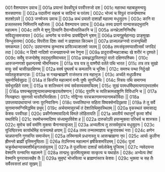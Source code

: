 001  	वैशम्पायन उवाच ||
001a	प्रयान्तं देवकीपुत्रं परवीररुजो दश |
001c	महारथा महाबाहुमन्वयुः शस्त्रपाणयः ||
002a	पदातीनां सहस्रं च सादिनां च परंतप |
002c	भोज्यं च विपुलं राजन्प्रेष्याश्च शतशोऽपरे ||
003  	जनमेजय उवाच ||
003a	कथं प्रयातो दाशार्हो महात्मा मधुसूदनः |
003c	कानि वा व्रजतस्तस्य निमित्तानि महौजसः ||
004  	वैशम्पायन उवाच ||
004a	तस्य प्रयाणे यान्यासन्नद्भुतानि महात्मनः |
004c	तानि मे शृणु दिव्यानि दैवान्यौत्पातिकानि च ||
005a	अनभ्रेऽशनिनिर्घोषः सविद्युत्समजायत |
005c	अन्वगेव च पर्जन्यः प्रावर्षद्विघने भृशम् ||
006a	प्रत्यगूहुर्महानद्यः प्राङ्मुखाः सिन्धुसत्तमाः|
006c	विपरीता दिशः सर्वा न प्राज्ञायत किञ्चन ||
007a	प्राज्वलन्नग्नयो राजन्पृथिवी समकम्पत |
007c	उदपानाश्च कुम्भाश्च प्रासिञ्चञ्शतशो जलम् ||
008a	तमःसंवृतमप्यासीत्सर्वं जगदिदं तदा |
008c	न दिशो नादिशो राजन्प्रज्ञायन्ते स्म रेणुना ||
009a	प्रादुरासीन्महाञ्शब्दः खे शरीरं न दृश्यते |
009c	सर्वेषु राजन्देशेषु तदद्भुतमिवाभवत् ||
010a	प्रामथ्नाद्धास्तिनपुरं वातो दक्षिणपश्चिमः |
010c	आरुजन्गणशो वृक्षान्परुषो भीमनिस्वनः ||
011a	यत्र यत्र तु वार्ष्णेयो वर्तते पथि भारत |
011c	तत्र तत्र सुखो वायुः सर्वं चासीत्प्रदक्षिणम् ||
012a	ववर्ष पुष्पवर्षं च कमलानि च भूरिशः |
012c	समश्च पन्था निर्दुःखो व्यपेतकुशकण्टकः ||
013a	स गच्छन्ब्राह्मणै राजंस्तत्र तत्र महाभुजः |
013c	अर्च्यते मधुपर्कैश्च सुमनोभिर्वसुप्रदः ||
014a	तं किरन्ति महात्मानं वन्यैः पुष्पैः सुगन्धिभिः |
014c	स्त्रियः पथि समागम्य सर्वभूतहिते रतम् ||
015a	स शालिभवनं रम्यं सर्वसस्यसमाचितम् |
015c	सुखं परमधर्मिष्ठमत्यगाद्भरतर्षभ ||
016a	पश्यन्बहुपशून्ग्रामान्रम्यान्हृदयतोषणान् |
016c	पुराणि च व्यतिक्रामन्राष्ट्राणि विविधानि च ||
017a	नित्यहृष्टाः सुमनसो भारतैरभिरक्षिताः |
017c	नोद्विग्नाः परचक्राणामनयानामकोविदाः ||
018a	उपप्लव्यादथायान्तं जनाः पुरनिवासिनः |
018c	पथ्यतिष्ठन्त सहिता विष्वक्सेनदिदृक्षया ||
019a	ते तु सर्वे सुनामानमग्निमिद्धमिव प्रभुम् |
019c	अर्चयामासुरर्च्यं तं देशातिथिमुपस्थितम् ||
020a	वृकस्थलं समासाद्य केशवः परवीरहा |
020c	प्रकीर्णरश्मावादित्ये विमले लोहितायति ||
021a	अवतीर्य रथात्तूर्णं कृत्वा शौचं यथाविधि |
021c	रथमोचनमादिश्य संध्यामुपविवेश ह ||
022a	दारुकोऽपि हयान्मुक्त्वा परिचर्य च शास्त्रतः |
022c	मुमोच सर्वं वर्माणि मुक्त्वा चैनानवासृजत् ||
023a	अभ्यतीत्य तु तत्सर्वमुवाच मधुसूदनः |
023c	युधिष्ठिरस्य कार्यार्थमिह वत्स्यामहे क्षपाम् ||
024a	तस्य तन्मतमाज्ञाय चक्रुरावसथं नराः |
024c	क्षणेन चान्नपानानि गुणवन्ति समार्जयन् ||
025a	तस्मिन्ग्रामे प्रधानास्तु य आसन्ब्राह्मणा नृप |
025c	आर्याः कुलीना ह्रीमन्तो ब्राह्मीं वृत्तिमनुष्ठिताः ||
026a	तेऽभिगम्य महात्मानं हृषीकेशमरिंदमम् |
026c	पूजां चक्रुर्यथान्यायमाशीर्मङ्गलसंयुताम् ||
027a	ते पूजयित्वा दाशार्हं सर्वलोकेषु पूजितम् |
027c	न्यवेदयन्त वेश्मानि रत्नवन्ति महात्मने ||
028a	तान्प्रभुः कृतमित्युक्त्वा सत्कृत्य च यथार्हतः |
028c	अभ्येत्य तेषां वेश्मानि पुनरायात्सहैव तैः ||
029a	सुमृष्टं भोजयित्वा च ब्राह्मणांस्तत्र केशवः |
029c	भुक्त्वा च सह तैः सर्वैरवसत्तां क्षपां सुखम् ||
